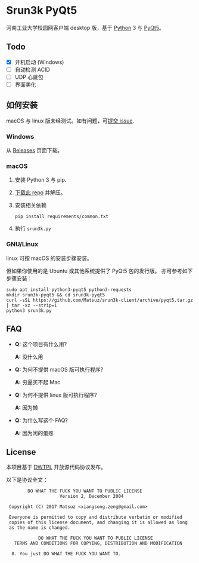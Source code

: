 # Srun3k PyQt5

河南工业大学校园网客户端 desktop 版，基于 [Python][1] 3 与 [PyQt5][2]。

[1]: https://www.python.org/
[2]: https://www.riverbankcomputing.com/software/pyqt/download5

## Todo

+ [x] 开机启动 (Windows)
+ [ ] 自动检测 ACID
+ [ ] UDP 心跳包
+ [ ] 界面美化

## 如何安装

macOS 与 linux 版未经测试。如有问题，可[提交 issue][3].

[3]: https://github.com/Matsuz/srun3k-client/issues/new

### Windows

从 [Releases](https://github.com/Matsuz/srun3k-client/releases) 页面下载。

### macOS

1. 安装 Python 3 与 pip.

2. [下载此 repo](https://github.com/Matsuz/srun3k-client/archive/pyqt5.tar.gz) 并解压。

3. 安装相关依赖

   `pip install requirements/common.txt`

4. 执行 `srun3k.py`

### GNU/Linux

linux 可按 macOS 的安装步骤安装。

但如果你使用的是 Ubuntu 或其他系统提供了 PyQt5 包的发行版。
亦可参考如下步骤安装：

~~~
sudo apt install python3-pyqt5 python3-requests
mkdir srun3k-pyqt5 && cd srun3k-pyqt5
curl -sSL https://github.com/Matsuz/srun3k-client/archive/pyqt5.tar.gz | tar -xz --strip=1
python3 srun3k.py
~~~

## FAQ

+ **Q:** 这个项目有什么用?

  **A:** 没什么用

+ **Q:** 为何不提供 macOS 版可执行程序?

  **A:** 穷逼买不起 Mac

+ **Q:** 为何不提供 linux 版可执行程序?

  **A:** 因为懒

+ **Q:** 为什么写这个 FAQ?

  **A:** 因为闲的蛋疼

## License

本项目基于 [DWTPL][4] 开放源代码协议发布。

[4]: http://www.wtfpl.net/about/

以下是协议全文：

~~~
        DO WHAT THE FUCK YOU WANT TO PUBLIC LICENSE 
                    Version 2, December 2004 

 Copyright (C) 2017 Matsuz <xiangsong.zeng@gmail.com> 

 Everyone is permitted to copy and distribute verbatim or modified 
 copies of this license document, and changing it is allowed as long 
 as the name is changed. 

            DO WHAT THE FUCK YOU WANT TO PUBLIC LICENSE 
   TERMS AND CONDITIONS FOR COPYING, DISTRIBUTION AND MODIFICATION 

  0. You just DO WHAT THE FUCK YOU WANT TO.
~~~
